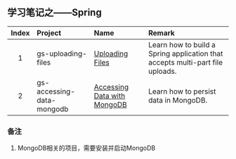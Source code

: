 ## 学习笔记之——Spring

|Index|Project|Name|Remark|
|:---:|:---|:---|:---|
|1|gs-uploading-files|[Uploading Files][1]|Learn how to build a Spring application that accepts multi-part file uploads.|
|2|gs-accessing-data-mongodb|[Accessing Data with MongoDB][2]|Learn how to persist data in MongoDB.|

[1]: http://spring.io/guides/gs/uploading-files/ "Uploading Files"
[2]: http://spring.io/guides/gs/accessing-data-mongodb/ "Accessing Data with MongoDB"

### **备注**

 1. MongoDB相关的项目，需要安装并启动MongoDB